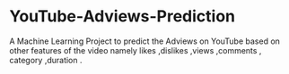 # YouTube-Adviews-Prediction
A Machine Learning Project to predict the Adviews on YouTube based on other features of the video namely likes ,dislikes ,views ,comments , category ,duration .

